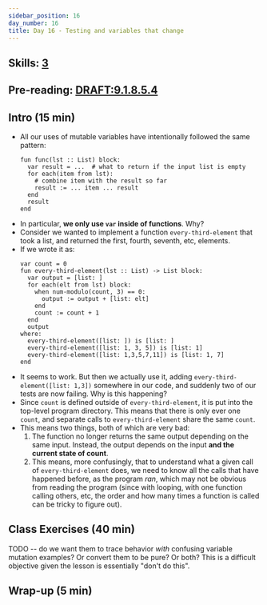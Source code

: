 ```yaml
---
sidebar_position: 16
day_number: 16
title: Day 16 - Testing and variables that change
---
```


## Skills: [3](/skills/#(3))

## Pre-reading: [DRAFT:9.1.8.5.4](https://dbp.io/static/dcic/intro-python.html#(part._.Testing_and_variables_that_can_change))

## Intro (15 min)
- All our uses of mutable variables have intentionally followed the same pattern:
  ```pyret
  fun func(lst :: List) block:
    var result = ...  # what to return if the input list is empty
    for each(item from lst):
      # combine item with the result so far
      result := ... item ... result
    end
    result
  end
  ```
- In particular, **we only use `var` inside of functions**. Why? 
- Consider we wanted to implement a function `every-third-element` that took a
  list, and returned the first, fourth, seventh, etc, elements. 
- If we wrote it as:
  ```pyret
  var count = 0
  fun every-third-element(lst :: List) -> List block:
    var output = [list: ]
    for each(elt from lst) block:
      when num-modulo(count, 3) == 0:
        output := output + [list: elt]
      end
      count := count + 1
    end
    output
  where:
    every-third-element([list: ]) is [list: ]
    every-third-element([list: 1, 3, 5]) is [list: 1]
    every-third-element([list: 1,3,5,7,11]) is [list: 1, 7]
  end
  ```
- It seems to work. But then we actually use it, adding
  `every-third-element([list: 1,3])` somewhere in our code, and suddenly two of
  our tests are now failing. Why is this happening? 
- Since `count` is defined outside of `every-third-element`, it is put into the
  top-level program directory. This means that there is only ever one `count`,
  and separate calls to `every-third-element` share the same `count`. 
- This means two things, both of which are very bad:
  1. The function no longer returns the same output depending on the same input.
     Instead, the output depends on the input **and the current state of count**.
  2. This means, more confusingly, that to understand what a given call of
     `every-third-element` does, we need to know all the calls that have
     happened before, as the program _ran_, which may not be obvious from
     reading the program (since with looping, with one function calling others,
     etc, the order and how many times a function is called can be tricky to
     figure out).
  

## Class Exercises (40 min)

TODO -- do we want them to trace behavior _with_ confusing variable mutation
examples? Or convert them to be pure? Or both? This is a difficult objective
given the lesson is essentially "don't do this". 

## Wrap-up (5 min)


